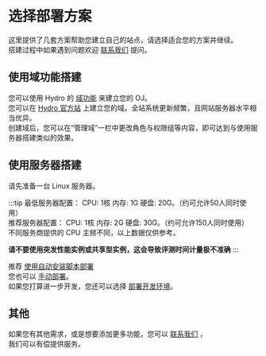 # 选择部署方案

这里提供了几套方案帮助您建立自己的站点，请选择适合您的方案并继续。    
搭建过程中如果遇到问题欢迎 [联系我们](/#联系我们) 提问。  

## 使用域功能搭建

您可以使用 Hydro 的 [域功能](/docs/domain/) 来建立您的 OJ。  
您可以在 [Hydro 官方站](https://hydro.org.cn/) 上建立您的域。全站系统更新频繁，且网站服务器水平相当优异。  
创建域后，您可以在“管理域”一栏中更改角色与权限组等内容，即可达到与使用服务器搭建类似的效果。  

## 使用服务器搭建

请先准备一台 Linux 服务器。

:::tip
最低服务器配置： CPU: 1核 内存: 1G 硬盘: 20G。（约可允许50人同时使用）  
推荐服务器配置： CPU: 1核 内存: 2G 硬盘: 30G。（约可允许150人同时使用）  
不同服务商提供的 CPU 主频不同，以上数据仅供参考。  

**请不要使用突发性能实例或共享型实例，这会导致评测时间计量极不准确**
:::

推荐 [使用自动安装脚本部署](/install/auto/)  
您也可以 [手动部署](/install/common/)。  
如果您打算进一步开发，您还可以选择 [部署开发环境](/dev/)。

## 其他

如果您有其他需求，或是想要添加更多功能，您可以 [联系我们](/#联系我们) ，  
我们可以有偿提供服务。  
